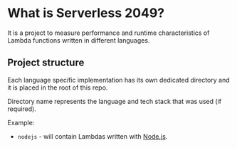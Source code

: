 # What is Serverless 2049?

It is a project to measure performance and runtime characteristics of Lambda functions written in different languages.

## Project structure
Each language specific implementation has its own dedicated directory and it is placed in the root of this repo.

Directory name represents the language and tech stack that was used (if required).

Example:
- `nodejs` - will contain Lambdas written with [Node.js](https://nodejs.org/).